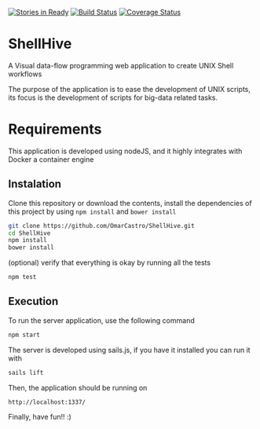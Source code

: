 [![Stories in Ready](https://badge.waffle.io/omarcastro/shellhive.png?label=ready&title=Ready)](https://waffle.io/omarcastro/shellhive)
[![Build Status](https://drone.io/github.com/OmarCastro/ShellHive/status.png)](https://drone.io/github.com/OmarCastro/ShellHive/latest)
[![Coverage Status](http://omarcastro.github.io/ShellHive/coverage/badge.svg)](http://omarcastro.github.io/ShellHive/coverage/lcov-report/index.html)
# ShellHive

A Visual data-flow programming web application to create UNIX Shell workflows



The purpose of the application is to ease the development of UNIX scripts, its focus is the
development of scripts for big-data related tasks.


# Requirements

This application is developed using nodeJS, and it highly integrates with Docker a container engine




## Instalation


Clone this repository or download the contents, install the dependencies
of this project by using `npm install` and `bower install` 

```bash
git clone https://github.com/OmarCastro/ShellHive.git
cd ShellHive
npm install
bower install

```

(optional) verify that everything is okay by running all the tests

```bash
npm test
```

## Execution

To run the server application, use the following command

```bash
npm start
```

The server is developed using sails.js, if you have it installed you can run it
with

```bash
sails lift
```

Then, the application should be running on 
 ```
http://localhost:1337/
```

Finally, have fun!! :)

